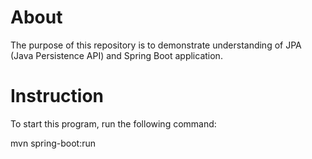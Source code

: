 # About

The purpose of this repository is to demonstrate understanding of JPA (Java Persistence API) and Spring Boot application.

# Instruction

To start this program, run the following command:

mvn spring-boot:run